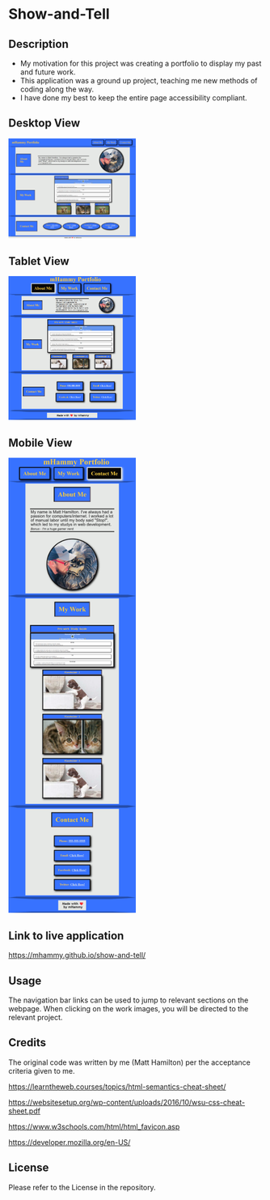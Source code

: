 # Show-and-Tell

## Description

- My motivation for this project was creating a portfolio to display my past and future work.
- This application was a ground up project, teaching me new methods of coding along the way.
- I have done my best to keep the entire page accessibility compliant.

## Desktop View

<img src="./assets/images/Full%20application%20image.png" alt="Full desktop view of the application" width="50%" height="50%">

## Tablet View

<img src="./assets/images/Full-application-tablet.png" alt="Tablet view of the application" width="50%" height="50%">

## Mobile View

<img src="./assets/images/Full-application-mobile.png" alt="Phone view of the application" width="50%" height="50%">

## Link to live application

https://mhammy.github.io/show-and-tell/

## Usage

The navigation bar links can be used to jump to relevant sections on the webpage.
When clicking on the work images, you will be directed to the relevant project.


## Credits

The original code was written by me (Matt Hamilton) per the acceptance criteria given to me.

https://learntheweb.courses/topics/html-semantics-cheat-sheet/

https://websitesetup.org/wp-content/uploads/2016/10/wsu-css-cheat-sheet.pdf

https://www.w3schools.com/html/html_favicon.asp

https://developer.mozilla.org/en-US/

## License

Please refer to the License in the repository.
